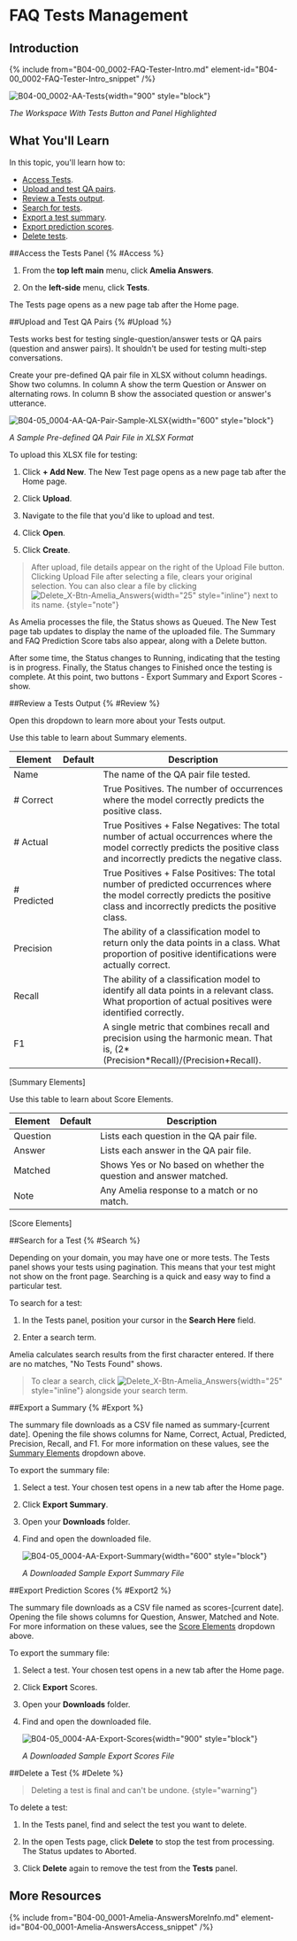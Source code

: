 # FAQ Tests Management

## Introduction

{% include from="B04-00_0002-FAQ-Tester-Intro.md" element-id="B04-00_0002-FAQ-Tester-Intro_snippet" /%}

![B04-00_0002-AA-Tests](B04-00_0002-AA-Tests.png){width="900" style="block"}

*The Workspace With Tests Button and Panel Highlighted*

## What You'll Learn

In this topic, you'll learn how to:

* [Access Tests](#Access).
* [Upload and test QA pairs](#Upload).
* [Review a Tests output](#Review).
* [Search for tests](#Search).
* [Export a test summary](#Export).
* [Export prediction scores](#Export2).
* [Delete tests](#Delete).

##Access the Tests Panel {% #Access %}

1. From the **top left main** menu, click **Amelia Answers**.

2. On the **left-side** menu, click **Tests**.

The Tests page opens as a new page tab after the Home page.

##Upload and Test QA Pairs {% #Upload %}

Tests works best for testing single-question/answer tests or QA pairs (question and answer pairs). It shouldn't be used for testing multi-step conversations.

Create your pre-defined QA pair file in XLSX without column headings. Show two columns. In column A show the term Question or Answer on alternating rows. In column B show the associated question or answer's utterance.

![B04-05_0004-AA-QA-Pair-Sample-XLSX](B04-05_0004-AA-QA-Pair-Sample-XLSX.png){width="600" style="block"}

*A Sample Pre-defined QA Pair File in XLSX Format*

To upload this XLSX file for testing:

1. Click **+ Add New**. The New Test page opens as a new page tab after the Home page.

2. Click **Upload**.

3. Navigate to the file that you'd like to upload and test.

4. Click **Open**.

5. Click **Create**.

> After upload, file details appear on the right of the Upload File button. Clicking Upload File after selecting a file, clears your original selection. You can also clear a file by clicking ![Delete_X-Btn-Amelia_Answers](Delete_X-Btn-Amelia_Answers.png){width="25" style="inline"} next to its name. {style="note"}

As Amelia processes the file, the Status shows as Queued. The New Test page tab updates to display the name of the uploaded file. The Summary and FAQ Prediction Score tabs also appear, along with a Delete button.

After some time, the Status changes to Running, indicating that the testing is in progress. Finally, the Status changes to Finished once the testing is complete. At this point, two buttons - Export Summary and Export Scores - show.

##Review a Tests Output {% #Review %}

Open this dropdown to learn more about your Tests output.

<chapter id="Summary" title="Summary Elements" collapsible="true" level="5">
Use this table to learn about Summary elements.

|   Element   | Default |                                                                                  Description                                                                                   |
|-------------|---------|--------------------------------------------------------------------------------------------------------------------------------------------------------------------------------|
| Name        |         | The name of the QA pair file tested.                                                                                                                                           |
| # Correct   |         | True Positives. The number of occurrences where the model correctly predicts the positive class.                                                                               |
| # Actual    |         | True Positives + False Negatives: The total number of actual occurrences where the model correctly predicts the positive class and incorrectly predicts the negative class.    |
| # Predicted |         | True Positives + False Positives: The total number of predicted occurrences where the model correctly predicts the positive class and incorrectly predicts the positive class. |
| Precision   |         | The ability of a classification model to return only the data points in a class. What proportion of positive identifications were actually correct.                            |
| Recall      |         | The ability of a classification model to identify all data points in a relevant class. What proportion of actual positives were identified correctly.                          |
| F1          |         | A single metric that combines recall and precision using the harmonic mean. That is, (2*(Precision*Recall)/(Precision+Recall).                                                 |
[Summary Elements]


</chapter>

<chapter id="Use" title="Prediction Score Elements" collapsible="true" level="5">
Use this table to learn about Score Elements.

| Element  | Default |                            Description                            |
|----------|---------|-------------------------------------------------------------------|
| Question |         | Lists each question in the QA pair file.                          |
| Answer   |         | Lists each answer in the QA pair file.                            |
| Matched  |         | Shows Yes or No based on whether the question and answer matched. |
| Note     |         | Any Amelia response to a match or no match. |
[Score Elements]


</chapter>

##Search for a Test {% #Search %}

Depending on your domain, you may have one or more tests. The Tests panel shows your tests using pagination. This means that your test might not show on the front page. Searching is a quick and easy way to find a particular test.

To search for a test:

1. In the Tests panel, position your cursor in the **Search Here** field.

2. Enter a search term.

Amelia calculates search results from the first character entered. If there are no matches, "No Tests Found" shows.

> To clear a search, click ![Delete_X-Btn-Amelia_Answers](Delete_X-Btn-Amelia_Answers.png){width="25" style="inline"} alongside your search term.

##Export a Summary {% #Export %}

The summary file downloads as a CSV file named as summary-[current date]. Opening the file shows columns for Name, Correct, Actual, Predicted, Precision, Recall, and F1. For more information on these values, see the [Summary Elements](#Summary) dropdown above.

To export the summary file:

1. Select a test. Your chosen test opens in a new tab after the Home page.

2. Click **Export Summary**.

3. Open your **Downloads** folder.

4. Find and open the downloaded file.

   ![B04-05_0004-AA-Export-Summary](B04-05_0004-AA-Export-Summary.png){width="600" style="block"}

   *A Downloaded Sample Export Summary File*

##Export Prediction Scores {% #Export2 %}

The summary file downloads as a CSV file named as scores-[current date]. Opening the file shows columns for Question, Answer, Matched and Note. For more information on these values, see the [Score Elements](#Use) dropdown above.

To export the summary file:

1. Select a test. Your chosen test opens in a new tab after the Home page.

2. Click **Export** Scores.

3. Open your **Downloads** folder.

4. Find and open the downloaded file.

   ![B04-05_0004-AA-Export-Scores](B04-05_0004-AA-Export-Scores.png){width="900" style="block"}

   *A Downloaded Sample Export Scores File*

##Delete a Test {% #Delete %}

> Deleting a test is final and can't be undone. {style="warning"}

To delete a test:

1. In the Tests panel, find and select the test you want to delete.

2. In the open Tests page, click **Delete** to stop the test from processing. The Status updates to Aborted.

3. Click **Delete** again to remove the test from the **Tests** panel.

## More Resources

{% include from="B04-00_0001-Amelia-AnswersMoreInfo.md" element-id="B04-00_0001-Amelia-AnswersAccess_snippet" /%}
